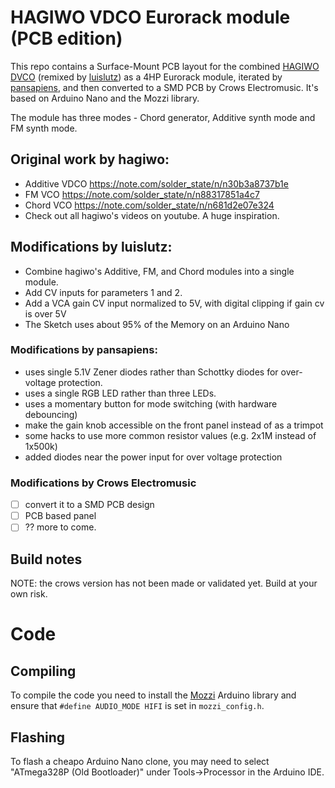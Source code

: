 # HAGIWO VDCO Eurorack module (PCB edition)

This repo contains a Surface-Mount PCB layout for the combined [HAGIWO DVCO](https://note.com/solder_state/n/n30b3a8737b1e) (remixed by [luislutz](https://github.com/luislutz/Arduino-VDCO)) as a 4HP Eurorack module, iterated by [pansapiens](https://github.com/pansapiens/HAGIWO-Arduino-VDCO), and then converted to a SMD PCB by Crows Electromusic. It's based on Arduino Nano and the Mozzi library.

The module has three modes - Chord generator, Additive synth mode and FM synth mode.

## Original work by hagiwo:

- Additive VDCO https://note.com/solder_state/n/n30b3a8737b1e
- FM VCO https://note.com/solder_state/n/n88317851a4c7
- Chord VCO https://note.com/solder_state/n/n681d2e07e324
- Check out all hagiwo's videos on youtube. A huge inspiration.

## Modifications by luislutz:

- Combine hagiwo's Additive, FM, and Chord modules into a single module.
- Add CV inputs for parameters 1 and 2.
- Add a VCA gain CV input normalized to 5V, with digital clipping if gain cv is over 5V
- The Sketch uses about 95% of the Memory on an Arduino Nano

### Modifications by pansapiens:

- uses single 5.1V Zener diodes rather than Schottky diodes for over-voltage protection.
- uses a single RGB LED rather than three LEDs.
- uses a momentary button for mode switching (with hardware debouncing)
- make the gain knob accessible on the front panel instead of as a trimpot
- some hacks to use more common resistor values (e.g. 2x1M instead of 1x500k)
- added diodes near the power input for over voltage protection

### Modifications by Crows Electromusic

- [ ] convert it to a SMD PCB design
- [ ] PCB based panel
- [ ] ?? more to come.

## Build notes

NOTE: the crows version has not been made or validated yet. Build at your own risk.

# Code

## Compiling

To compile the code you need to install the [Mozzi](https://github.com/sensorium/Mozzi) Arduino library and ensure that `#define AUDIO_MODE HIFI` is set in `mozzi_config.h`.

## Flashing

To flash a cheapo Arduino Nano clone, you may need to select "ATmega328P (Old Bootloader)" under Tools->Processor in the Arduino IDE.


